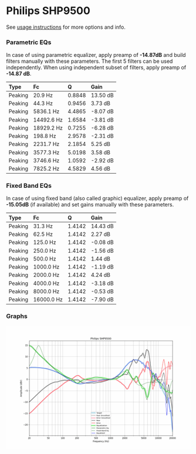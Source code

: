 # Philips SHP9500
See [usage instructions](https://github.com/jaakkopasanen/AutoEq#usage) for more options and info.

### Parametric EQs
In case of using parametric equalizer, apply preamp of **-14.87dB** and build filters manually
with these parameters. The first 5 filters can be used independently.
When using independent subset of filters, apply preamp of **-14.87 dB**.

| Type    | Fc         |      Q | Gain     |
|:--------|:-----------|:-------|:---------|
| Peaking | 20.9 Hz    | 0.8848 | 13.50 dB |
| Peaking | 44.3 Hz    | 0.9456 | 3.73 dB  |
| Peaking | 5836.1 Hz  | 4.4865 | -8.07 dB |
| Peaking | 14492.6 Hz | 1.6584 | -3.81 dB |
| Peaking | 18929.2 Hz | 0.7255 | -6.28 dB |
| Peaking | 198.8 Hz   | 2.9578 | -2.31 dB |
| Peaking | 2231.7 Hz  | 2.1854 | 5.25 dB  |
| Peaking | 3577.3 Hz  | 5.0198 | 3.58 dB  |
| Peaking | 3746.6 Hz  | 1.0592 | -2.92 dB |
| Peaking | 7825.2 Hz  | 4.5829 | 4.56 dB  |

### Fixed Band EQs
In case of using fixed band (also called graphic) equalizer, apply preamp of **-15.05dB**
(if available) and set gains manually with these parameters.

| Type    | Fc         |      Q | Gain     |
|:--------|:-----------|:-------|:---------|
| Peaking | 31.3 Hz    | 1.4142 | 14.43 dB |
| Peaking | 62.5 Hz    | 1.4142 | 2.27 dB  |
| Peaking | 125.0 Hz   | 1.4142 | -0.08 dB |
| Peaking | 250.0 Hz   | 1.4142 | -1.56 dB |
| Peaking | 500.0 Hz   | 1.4142 | 1.44 dB  |
| Peaking | 1000.0 Hz  | 1.4142 | -1.19 dB |
| Peaking | 2000.0 Hz  | 1.4142 | 4.24 dB  |
| Peaking | 4000.0 Hz  | 1.4142 | -3.18 dB |
| Peaking | 8000.0 Hz  | 1.4142 | -0.53 dB |
| Peaking | 16000.0 Hz | 1.4142 | -7.90 dB |

### Graphs
![](./Philips%20SHP9500.png)